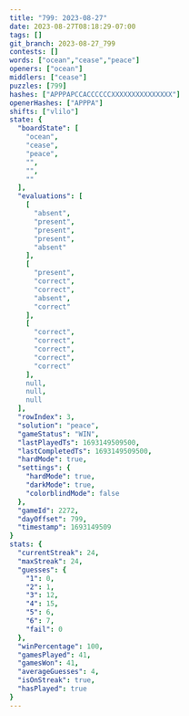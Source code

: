 ```yaml
---
title: "799: 2023-08-27"
date: 2023-08-27T08:18:29-07:00
tags: []
git_branch: 2023-08-27_799
contests: []
words: ["ocean","cease","peace"]
openers: ["ocean"]
middlers: ["cease"]
puzzles: [799]
hashes: ["APPPAPCCACCCCCCXXXXXXXXXXXXXXX"]
openerHashes: ["APPPA"]
shifts: ["vlilo"]
state: {
  "boardState": [
    "ocean",
    "cease",
    "peace",
    "",
    "",
    ""
  ],
  "evaluations": [
    [
      "absent",
      "present",
      "present",
      "present",
      "absent"
    ],
    [
      "present",
      "correct",
      "correct",
      "absent",
      "correct"
    ],
    [
      "correct",
      "correct",
      "correct",
      "correct",
      "correct"
    ],
    null,
    null,
    null
  ],
  "rowIndex": 3,
  "solution": "peace",
  "gameStatus": "WIN",
  "lastPlayedTs": 1693149509500,
  "lastCompletedTs": 1693149509500,
  "hardMode": true,
  "settings": {
    "hardMode": true,
    "darkMode": true,
    "colorblindMode": false
  },
  "gameId": 2272,
  "dayOffset": 799,
  "timestamp": 1693149509
}
stats: {
  "currentStreak": 24,
  "maxStreak": 24,
  "guesses": {
    "1": 0,
    "2": 1,
    "3": 12,
    "4": 15,
    "5": 6,
    "6": 7,
    "fail": 0
  },
  "winPercentage": 100,
  "gamesPlayed": 41,
  "gamesWon": 41,
  "averageGuesses": 4,
  "isOnStreak": true,
  "hasPlayed": true
}
---
```

<!-- more -->
